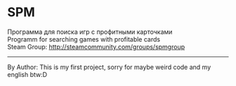 # SPM
Программа для поиска игр с профитными карточками  
Programm for searching games with profitable cards  
Steam Group: 
http://steamcommunity.com/groups/spmgroup



*****************************
By Author:
This is my first project,
sorry for maybe weird code
and my english btw:D
